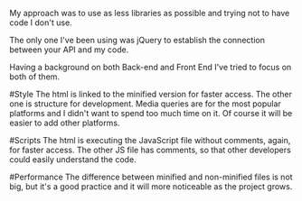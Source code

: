 My approach was to use as less libraries as possible and trying not to have code I don't use.

The only one I've been using was jQuery to establish the connection between your API and my code.

Having a background on both Back-end and Front End I've tried to focus on both of them.

#Style
The html is linked to the minified version for faster access. 
The other one is structure for development.
Media queries are for the most popular platforms and I didn't want to spend too much time on it. Of course it will be easier to add other platforms.

#Scripts
The html is executing the JavaScript file without comments, again, for faster access.
The other JS file has comments, so that other developers could easily understand the code.

#Performance
The difference between minified and non-minified files is not big, but it's a good practice and it will more noticeable as the project grows.
